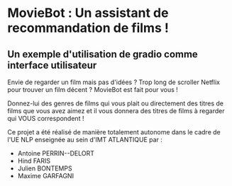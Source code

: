 # MovieBot : Un assistant de recommandation de films !

## Un exemple d'utilisation de gradio comme interface utilisateur

Envie de regarder un film mais pas d'idées ? Trop long de scroller Netflix pour trouver un film décent ? 
MovieBot est fait pour vous ! 

Donnez-lui des genres de films qui vous plait ou directement des titres de films que vous avez aimez et il vous donnera des titres de films à regarder qui VOUS correspondent !


Ce projet a été réalisé de manière totalement autonome dans le cadre de l'UE NLP enseignée au sein d'IMT ATLANTIQUE par :
* Antoine PERRIN--DELORT
* Hind FARIS
* Julien BONTEMPS
* Maxime GARFAGNI

